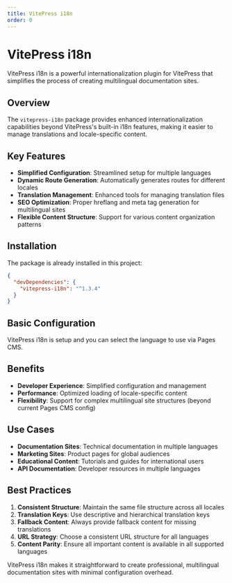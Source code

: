 ```yaml
---
title: VitePress i18n
order: 0
---
```

# VitePress i18n

VitePress i18n is a powerful internationalization plugin for VitePress that simplifies the process of creating multilingual documentation sites.

## Overview

The `vitepress-i18n` package provides enhanced internationalization capabilities beyond VitePress's built-in i18n features, making it easier to manage translations and locale-specific content.

## Key Features

- **Simplified Configuration**: Streamlined setup for multiple languages
- **Dynamic Route Generation**: Automatically generates routes for different locales
- **Translation Management**: Enhanced tools for managing translation files
- **SEO Optimization**: Proper hreflang and meta tag generation for multilingual sites
- **Flexible Content Structure**: Support for various content organization patterns

## Installation

The package is already installed in this project:

```json
{
  "devDependencies": {
    "vitepress-i18n": "^1.3.4"
  }
}
```

## Basic Configuration

VitePress i18n is setup and you can select the language to use via Pages CMS.

## Benefits

- **Developer Experience**: Simplified configuration and management
- **Performance**: Optimized loading of locale-specific content
- **Flexibility**: Support for complex multilingual site structures (beyond current Pages CMS config)

## Use Cases

- **Documentation Sites**: Technical documentation in multiple languages
- **Marketing Sites**: Product pages for global audiences
- **Educational Content**: Tutorials and guides for international users
- **API Documentation**: Developer resources in multiple languages

## Best Practices

1. **Consistent Structure**: Maintain the same file structure across all locales
2. **Translation Keys**: Use descriptive and hierarchical translation keys
3. **Fallback Content**: Always provide fallback content for missing translations
4. **URL Strategy**: Choose a consistent URL structure for all languages
5. **Content Parity**: Ensure all important content is available in all supported languages

VitePress i18n makes it straightforward to create professional, multilingual documentation sites with minimal configuration overhead.
